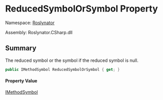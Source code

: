 # ReducedSymbolOrSymbol Property

Namespace: [Roslynator](../../README.md)

Assembly: Roslynator\.CSharp\.dll

## Summary

The reduced symbol or the symbol if the reduced symbol is null\.

```csharp
public IMethodSymbol ReducedSymbolOrSymbol { get; }
```

#### Property Value

[IMethodSymbol](https://docs.microsoft.com/en-us/dotnet/api/microsoft.codeanalysis.imethodsymbol)


